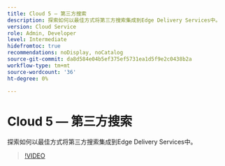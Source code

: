 ```yaml
---
title: Cloud 5 — 第三方搜索
description: 探索如何以最佳方式将第三方搜索集成到Edge Delivery Services中。
version: Cloud Service
role: Admin, Developer
level: Intermediate
hidefromtoc: true
recommendations: noDisplay, noCatalog
source-git-commit: da8d584e04b5ef375ef5731ea1d5f9e2c0438b2a
workflow-type: tm+mt
source-wordcount: '36'
ht-degree: 0%

---
```


# Cloud 5 — 第三方搜索

探索如何以最佳方式将第三方搜索集成到Edge Delivery Services中。

>[!VIDEO](https://video.tv.adobe.com/v/3427040?quality=12&learn=on)

